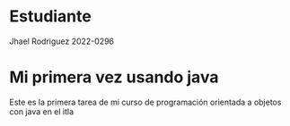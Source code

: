 # Estudiante
Jhael Rodriguez 2022-0296

# Mi primera vez usando java
Este es la primera tarea de mi curso de programación orientada a objetos con java en el itla
